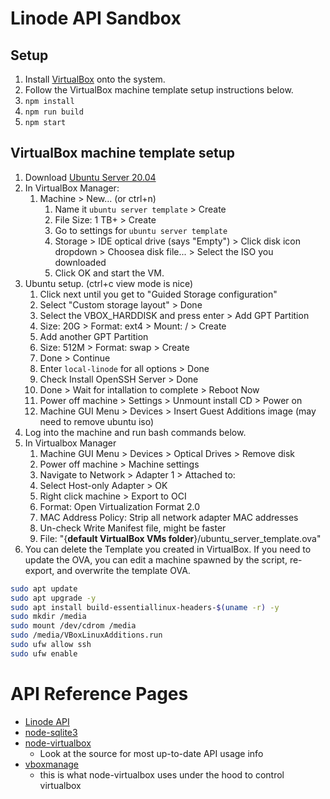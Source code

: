 # Linode API Sandbox

## Setup

1. Install [VirtualBox](https://www.virtualbox.org/wiki/Downloads) onto the system.
1. Follow the VirtualBox machine template setup instructions below.
1. `npm install`
1. `npm run build`
1. `npm start`

## VirtualBox machine template setup

1. Download [Ubuntu Server 20.04](https://ubuntu.com/download/server)
1. In VirtualBox Manager:
   1. Machine > New... (or ctrl+n)
      1. Name it `ubuntu server template` > Create
      1. File Size: 1 TB+ > Create
      1. Go to settings for `ubuntu server template`
      1. Storage > IDE optical drive (says "Empty") > Click disk icon dropdown > Choosea disk file... > Select the ISO you downloaded
      1. Click OK and start the VM.
1. Ubuntu setup. (ctrl+c view mode is nice)
   1. Click next until you get to "Guided Storage configuration"
   1. Select "Custom storage layout" > Done
   1. Select the VBOX_HARDDISK and press enter > Add GPT Partition
   1. Size: 20G > Format: ext4 > Mount: / > Create
   1. Add another GPT Partition
   1. Size: 512M > Format: swap > Create
   1. Done > Continue
   1. Enter `local-linode` for all options > Done
   1. Check Install OpenSSH Server > Done
   1. Done > Wait for intallation to complete > Reboot Now
   1. Power off machine > Settings > Unmount install CD > Power on
   1. Machine GUI Menu > Devices > Insert Guest Additions image (may need to remove ubuntu iso)
1. Log into the machine and run bash commands below.
1. In Virtualbox Manager
   1. Machine GUI Menu > Devices > Optical Drives > Remove disk
   1. Power off machine > Machine settings
   1. Navigate to Network > Adapter 1 > Attached to:
   1. Select Host-only Adapter > OK
   1. Right click machine > Export to OCI
   1. Format: Open Virtualization Format 2.0
   1. MAC Address Policy: Strip all network adapter MAC addresses
   1. Un-check Write Manifest file, might be faster
   1. File: "{**default VirtualBox VMs folder**}/ubuntu_server_template.ova"
1. You can delete the Template you created in VirtualBox. If you need to update the OVA, you can edit a machine spawned by the script, re-export, and overwrite the template OVA.

```bash
sudo apt update
sudo apt upgrade -y
sudo apt install build-essentiallinux-headers-$(uname -r) -y
sudo mkdir /media
sudo mount /dev/cdrom /media
sudo /media/VBoxLinuxAdditions.run
sudo ufw allow ssh
sudo ufw enable
```

# API Reference Pages

- [Linode API](https://www.linode.com/docs/api/)
- [node-sqlite3](https://github.com/mapbox/node-sqlite3/wiki/API)
- [node-virtualbox](https://github.com/Node-Virtualization/node-virtualbox)
  - Look at the source for most up-to-date API usage info
- [vboxmanage](https://www.virtualbox.org/manual/ch08.html)
  - this is what node-virtualbox uses under the hood to control virtualbox
